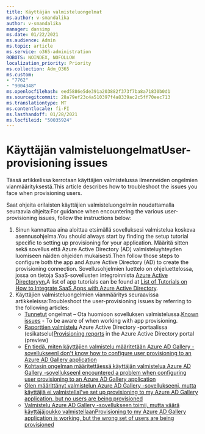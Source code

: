 ```yaml
---
title: Käyttäjän valmisteluongelmat
ms.author: v-smandalika
author: v-smandalika
manager: dansimp
ms.date: 01/22/2021
ms.audience: Admin
ms.topic: article
ms.service: o365-administration
ROBOTS: NOINDEX, NOFOLLOW
localization_priority: Priority
ms.collection: Adm_O365
ms.custom:
- "7762"
- "9004348"
ms.openlocfilehash: eed5886e5de391a203882f373f7ba8a71830b0d1
ms.sourcegitcommit: 28a79ef23c4a510397f4a8339ac2c5ff70eec713
ms.translationtype: MT
ms.contentlocale: fi-FI
ms.lasthandoff: 01/28/2021
ms.locfileid: "50035924"
---
```

# <a name="user-provisioning-issues"></a><span data-ttu-id="f1b66-102">Käyttäjän valmisteluongelmat</span><span class="sxs-lookup"><span data-stu-id="f1b66-102">User-provisioning issues</span></span>

<span data-ttu-id="f1b66-103">Tässä artikkelissa kerrotaan käyttäjien valmistelussa ilmenneiden ongelmien vianmäärityksestä.</span><span class="sxs-lookup"><span data-stu-id="f1b66-103">This article describes how to troubleshoot the issues you face when provisioning users.</span></span>

<span data-ttu-id="f1b66-104">Saat ohjeita erilaisten käyttäjien valmisteluongelmiin noudattamalla seuraavia ohjeita:</span><span class="sxs-lookup"><span data-stu-id="f1b66-104">For guidance when encountering the various user-provisioning issues, follow the instructions below:</span></span>

1. <span data-ttu-id="f1b66-105">Sinun kannattaa aina aloittaa etsimällä sovelluksesi valmistelua koskeva asennusohjelma.</span><span class="sxs-lookup"><span data-stu-id="f1b66-105">You should always start by finding the setup tutorial specific to setting up provisioning for your application.</span></span> <span data-ttu-id="f1b66-106">Määritä sitten sekä sovellus että Azure Active Directory (AD) valmisteluyhteyden luomiseen näiden ohjeiden mukaisesti.</span><span class="sxs-lookup"><span data-stu-id="f1b66-106">Then follow those steps to configure both the app and Azure Active Directory (AD) to create the provisioning connection.</span></span> <span data-ttu-id="f1b66-107">Sovellusohjelmien luettelo on ohjeluettelossa, jossa on tietoja SaaS-sovellusten integroinnista [Azure Active Directoryyn.](https://docs.microsoft.com/azure/active-directory/saas-apps/tutorial-list)</span><span class="sxs-lookup"><span data-stu-id="f1b66-107">A list of app tutorials can be found at [List of Tutorials on How to Integrate SaaS Apps with Azure Active Directory](https://docs.microsoft.com/azure/active-directory/saas-apps/tutorial-list).</span></span>
2. <span data-ttu-id="f1b66-108">Käyttäjien valmisteluongelmien vianmääritys seuraavissa artikkeleissa:</span><span class="sxs-lookup"><span data-stu-id="f1b66-108">Troubleshoot the user-provisioning issues by referring to the following articles:</span></span>
    - <span data-ttu-id="f1b66-109">[Tunnetut](https://docs.microsoft.com/azure/active-directory/app-provisioning/known-issues) ongelmat – Ota huomioon sovelluksen valmistelussa.</span><span class="sxs-lookup"><span data-stu-id="f1b66-109">[Known issues](https://docs.microsoft.com/azure/active-directory/app-provisioning/known-issues) - To be aware of when working with app provisioning.</span></span>
    - <span data-ttu-id="f1b66-110">[Raporttien valmistelu](https://docs.microsoft.com/azure/active-directory/reports-monitoring/concept-provisioning-logs) Azure Active Directory -portaalissa (esikatselu)</span><span class="sxs-lookup"><span data-stu-id="f1b66-110">[Provisioning reports](https://docs.microsoft.com/azure/active-directory/reports-monitoring/concept-provisioning-logs) in the Azure Active Directory portal (preview)</span></span>
    - [<span data-ttu-id="f1b66-111">En tiedä, miten käyttäjien valmistelu määritetään Azure AD Gallery -sovellukseen</span><span class="sxs-lookup"><span data-stu-id="f1b66-111">I don't know how to configure user provisioning to an Azure AD Gallery application</span></span>](https://docs.microsoft.com/azure/active-directory/app-provisioning/configure-automatic-user-provisioning-portal) 
    - [<span data-ttu-id="f1b66-112">Kohtasin ongelman määritettäessä käyttäjän valmistelua Azure AD Gallery -sovellukseen</span><span class="sxs-lookup"><span data-stu-id="f1b66-112">I encountered a problem when configuring user provisioning to an Azure AD Gallery application</span></span>](https://docs.microsoft.com/azure/active-directory/app-provisioning/application-provisioning-config-problem) 
    - [<span data-ttu-id="f1b66-113">Olen määrittänyt valmistelun Azure AD Gallery -sovellukseeni, mutta käyttäjiä ei valmistella</span><span class="sxs-lookup"><span data-stu-id="f1b66-113">I've set up provisioning to my Azure AD Gallery application, but no users are being provisioned</span></span>](https://docs.microsoft.com/azure/active-directory/app-provisioning/application-provisioning-config-problem-no-users-provisioned) 
    - [<span data-ttu-id="f1b66-114">Valmistelu Azure AD Gallery -sovellukseen toimii, mutta väärä käyttäjäjoukko valmistellaan</span><span class="sxs-lookup"><span data-stu-id="f1b66-114">Provisioning to my Azure AD Gallery application is working, but the wrong set of users are being provisioned</span></span>](https://docs.microsoft.com/azure/active-directory/manage-apps/add-application-portal-assign-users)





